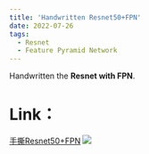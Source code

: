 ```yaml
---
title: 'Handwritten Resnet50+FPN'
date: 2022-07-26
tags:
  - Resnet
  - Feature Pyramid Network
---
```


Handwritten the **Resnet with FPN**.

Link：
======
<a href="https://zhuanlan.zhihu.com/p/545845730"><a href="https://zhuanlan.zhihu.com/p/546131715">手撕Resnet50+FPN</a></a>
<img src="https://img.shields.io/badge/in-%E7%9F%A5%E4%B9%8E-blue">&emsp;

